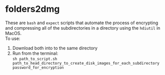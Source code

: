 # folders2dmg
These are `bash` and `expect` scripts that automate the process of encrypting and compressing all of the subdirectories in a directory using the `hdiutil` in MacOS.  
To use:
1. Download both into to the same directory
2. Run from the terminal:  
`sh path_to_script.sh path_to_head_directory_to_create_disk_images_for_each_subdirectory password_for_encryption`
